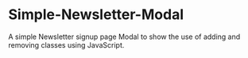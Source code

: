 # Simple-Newsletter-Modal
A simple Newsletter signup page Modal to show the use of adding and removing classes using JavaScript.
